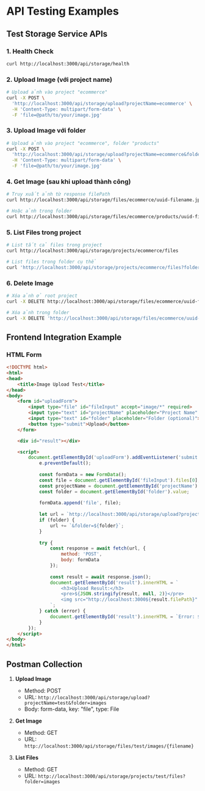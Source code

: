 # API Testing Examples

## Test Storage Service APIs

### 1. Health Check
```bash
curl http://localhost:3000/api/storage/health
```

### 2. Upload Image (với project name)
```bash
# Upload ảnh vào project "ecommerce"
curl -X POST \
  'http://localhost:3000/api/storage/upload?projectName=ecommerce' \
  -H 'Content-Type: multipart/form-data' \
  -F 'file=@path/to/your/image.jpg'
```

### 3. Upload Image với folder
```bash
# Upload ảnh vào project "ecommerce", folder "products"
curl -X POST \
  'http://localhost:3000/api/storage/upload?projectName=ecommerce&folder=products' \
  -H 'Content-Type: multipart/form-data' \
  -F 'file=@path/to/your/image.jpg'
```

### 4. Get Image (sau khi upload thành công)
```bash
# Truy xuất ảnh từ response filePath
curl http://localhost:3000/api/storage/files/ecommerce/uuid-filename.jpg

# Hoặc ảnh trong folder
curl http://localhost:3000/api/storage/files/ecommerce/products/uuid-filename.jpg
```

### 5. List Files trong project
```bash
# List tất cả files trong project
curl http://localhost:3000/api/storage/projects/ecommerce/files

# List files trong folder cụ thể
curl 'http://localhost:3000/api/storage/projects/ecommerce/files?folder=products'
```

### 6. Delete Image
```bash
# Xóa ảnh ở root project
curl -X DELETE http://localhost:3000/api/storage/files/ecommerce/uuid-filename.jpg

# Xóa ảnh trong folder
curl -X DELETE 'http://localhost:3000/api/storage/files/ecommerce/uuid-filename.jpg?folder=products'
```

## Frontend Integration Example

### HTML Form
```html
<!DOCTYPE html>
<html>
<head>
    <title>Image Upload Test</title>
</head>
<body>
    <form id="uploadForm">
        <input type="file" id="fileInput" accept="image/*" required>
        <input type="text" id="projectName" placeholder="Project Name" value="test-project" required>
        <input type="text" id="folder" placeholder="Folder (optional)">
        <button type="submit">Upload</button>
    </form>

    <div id="result"></div>

    <script>
        document.getElementById('uploadForm').addEventListener('submit', async (e) => {
            e.preventDefault();
            
            const formData = new FormData();
            const file = document.getElementById('fileInput').files[0];
            const projectName = document.getElementById('projectName').value;
            const folder = document.getElementById('folder').value;
            
            formData.append('file', file);
            
            let url = `http://localhost:3000/api/storage/upload?projectName=${projectName}`;
            if (folder) {
                url += `&folder=${folder}`;
            }
            
            try {
                const response = await fetch(url, {
                    method: 'POST',
                    body: formData
                });
                
                const result = await response.json();
                document.getElementById('result').innerHTML = `
                    <h3>Upload Result:</h3>
                    <pre>${JSON.stringify(result, null, 2)}</pre>
                    <img src="http://localhost:3000${result.filePath}" style="max-width: 300px;">
                `;
            } catch (error) {
                document.getElementById('result').innerHTML = `Error: ${error.message}`;
            }
        });
    </script>
</body>
</html>
```

## Postman Collection

1. **Upload Image**
   - Method: POST
   - URL: `http://localhost:3000/api/storage/upload?projectName=test&folder=images`
   - Body: form-data, key: "file", type: File

2. **Get Image**
   - Method: GET
   - URL: `http://localhost:3000/api/storage/files/test/images/{filename}`

3. **List Files**
   - Method: GET
   - URL: `http://localhost:3000/api/storage/projects/test/files?folder=images`
